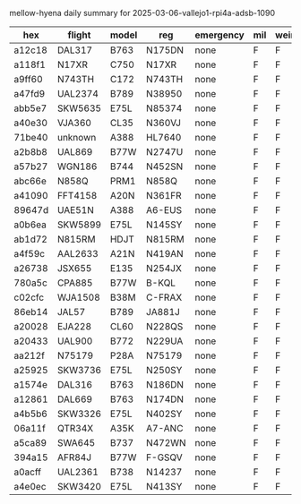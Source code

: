 mellow-hyena daily summary for 2025-03-06-vallejo1-rpi4a-adsb-1090

|hex|flight|model|reg|emergency|mil|weirdo|
|--|--|--|--|--|--|--|
|a12c18|DAL317|B763|N175DN|none|F|F|
|a118f1|N17XR|C750|N17XR|none|F|F|
|a9ff60|N743TH|C172|N743TH|none|F|F|
|a47fd9|UAL2374|B789|N38950|none|F|F|
|abb5e7|SKW5635|E75L|N85374|none|F|F|
|a40e30|VJA360|CL35|N360VJ|none|F|F|
|71be40|unknown|A388|HL7640|none|F|F|
|a2b8b8|UAL869|B77W|N2747U|none|F|F|
|a57b27|WGN186|B744|N452SN|none|F|F|
|abc66e|N858Q|PRM1|N858Q|none|F|F|
|a41090|FFT4158|A20N|N361FR|none|F|F|
|89647d|UAE51N|A388|A6-EUS|none|F|F|
|a0b6ea|SKW5899|E75L|N145SY|none|F|F|
|ab1d72|N815RM|HDJT|N815RM|none|F|F|
|a4f59c|AAL2633|A21N|N419AN|none|F|F|
|a26738|JSX655|E135|N254JX|none|F|F|
|780a5c|CPA885|B77W|B-KQL|none|F|F|
|c02cfc|WJA1508|B38M|C-FRAX|none|F|F|
|86eb14|JAL57|B789|JA881J|none|F|F|
|a20028|EJA228|CL60|N228QS|none|F|F|
|a20433|UAL900|B772|N229UA|none|F|F|
|aa212f|N75179|P28A|N75179|none|F|F|
|a25925|SKW3736|E75L|N250SY|none|F|F|
|a1574e|DAL316|B763|N186DN|none|F|F|
|a12861|DAL669|B763|N174DN|none|F|F|
|a4b5b6|SKW3326|E75L|N402SY|none|F|F|
|06a11f|QTR34X|A35K|A7-ANC|none|F|F|
|a5ca89|SWA645|B737|N472WN|none|F|F|
|394a15|AFR84J|B77W|F-GSQV|none|F|F|
|a0acff|UAL2361|B738|N14237|none|F|F|
|a4e0ec|SKW3420|E75L|N413SY|none|F|F|
